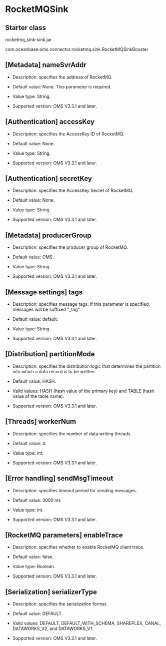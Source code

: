 # RocketMQSink

## Starter class

rocketmq_sink-sink.jar

com.oceanbase.oms.connector.rocketmq.sink.RocketMQSinkBooster

## [Metadata] nameSvrAddr

* Description: specifies the address of RocketMQ.

* Default value: None. This parameter is required.

* Value type: String.

* Supported version: OMS V3.3.1 and later.

## [Authentication] accessKey

* Description: specifies the AccessKey ID of RocketMQ.

* Default value: None.

* Value type: String.

* Supported version: OMS V3.3.1 and later.

## [Authentication] secretKey

* Description: specifies the AccessKey Secret of RocketMQ.

* Default value: None.

* Value type: String.

* Supported version: OMS V3.3.1 and later.

## [Metadata] producerGroup

* Description: specifies the producer group of RocketMQ.

* Default value: OMS.

* Value type: String.

* Supported version: OMS V3.3.1 and later.

## [Message settings] tags

* Description: specifies message tags. If this parameter is specified, messages will be suffixed "_tag".

* Default value: default.

* Value type: String.

* Supported version: OMS V3.3.1 and later.

## [Distribution] partitionMode

* Description: specifies the distribution logic that determines the partition into which a data record is to be written.

* Default value: HASH.

* Valid values: HASH (hash value of the primary key) and TABLE (hash value of the table name).

* Supported version: OMS V3.3.1 and later.

## [Threads] workerNum

* Description: specifies the number of data writing threads.

* Default value: 4.

* Value type: int.

* Supported version: OMS V3.3.1 and later.

## [Error handling] sendMsgTimeout

* Description: specifies timeout period for sending messages.

* Default value: 3000 ms

* Value type: int.

* Supported version: OMS V3.3.1 and later.

## [RocketMQ parameters] enableTrace

* Description: specifies whether to enable RocketMQ client trace.

* Default value: false.

* Value type: Boolean.

* Supported version: OMS V3.3.1 and later.

## [Serialization] serializerType

* Description: specifies the serialization format.

* Default value: DEFAULT.

* Valid values: DEFAULT, DEFAULT_WITH_SCHEMA, SHAREPLEX, CANAL, DATAWORKS_V2, and DATAWORKS_V1.

* Supported version: OMS V3.3.1 and later.
